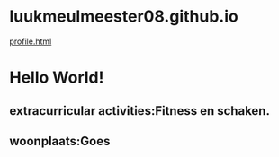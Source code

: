 # luukmeulmeester08.github.io
[profile.html](https://github.com/user-attachments/files/22095044/profile.html)
<!DOCTYPE html>
<html lang="en">
       <head> 
<meta charset="UTF-8">
<meta name="viewport" content="width=device-width, initial-scale=1.0">
<meta http-equiv="X-UA-Compatible" content="ie=edge">
<title>hallo</title>
</head>
<body>
<h1>Hello World!</h1>
</body>
</html>
<h2>extracurricular activities:Fitness en schaken.<h2>
<p>woonplaats:Goes</p>
